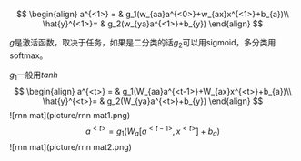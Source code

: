 
$$
\begin{align}
a^{<1>}      = & g_1(w_{aa}a^{<0>}+w_{ax}x^{<1>}+b_{a})\\
\hat{y}^{<1>}= & g_2(w_{ya}a^{<1>}+b_{y})
\end{align}
$$

$g$是激活函数，取决于任务，如果是二分类的话$g_2$可以用sigmoid，多分类用softmax。

$g_1$一般用$tanh$
$$
\begin{align}
a^{<t>}      = & g_1(W_{aa}a^{<t-1>}+W_{ax}x^{<t>}+b_{a})\\
\hat{y}^{<t>}= & g_2(W_{ya}a^{<t>}+b_{y})
\end{align}
$$
![rnn mat](picture/rnn mat1.png)
$$
a^{<t>}      = g_1(W_{a}[a^{<t-1>},x^{<t>}]+b_{a})
$$
![rnn mat](picture/rnn mat2.png)

